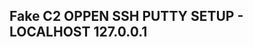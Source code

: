 <img src="[https://cdn.discordapp.com/attachments/1333054340859957268/1337612381823565884/image.png?ex=67a8141b&is=67a6c29b&hm=c4473b9a5649b3a7885b79057fe0392cc551b36fd4a8c453ca6ed6b922c04001&](https://cdn.discordapp.com/attachments/1325196140362076192/1337879600348270825/image.png?ex=67a90cf9&is=67a7bb79&hm=8ab92d221595b671d743b878ffab3b0f0444403dae405eaf9902687685caa6e2&)" alt="">
<h2>Fake C2 OPPEN SSH PUTTY SETUP - LOCALHOST 127.0.0.1</h2>
